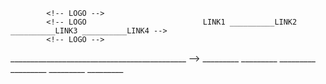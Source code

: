 <!-- _______________________________ COM UM LAYOUT BÁSICO DE HTML E CSS _____________________________-->

<!-- ______________________________________HEADER___________________________________________________ -->

            <!-- LOGO -->
            <!-- LOGO                          LINK1 __________LINK2 __________LINK3 __________LINK4 -->
            <!-- LOGO -->

<!-- ______________________________________HEADER___________________________________________________ -->

<!-- ____________________________________ <-- MARGIN -->____________________________________________ -->

<!-- ______________________________________MAIN_____________________________________________________ -->


<!-- DIV TRIANGULOS -->__<!-- ___  -->__<!-- DIV TRIANGULOS -->__<!--  ___ -->___<!-- DIV TRIANGULOS -->
<!-- DIV TRIANGULOS -->__<!-- ___  -->__<!-- DIV TRIANGULOS -->__<!--  ___ -->___<!-- DIV TRIANGULOS -->
<!-- DIV TRIANGULOS -->__<!-- ___  -->__<!-- DIV TRIANGULOS -->__<!--  ___ -->___<!-- DIV TRIANGULOS -->
<!-- DIV TRIANGULOS -->__<!-- ___  -->__<!-- DIV TRIANGULOS -->__<!--  ___ -->___<!-- DIV TRIANGULOS -->
<!-- DIV TRIANGULOS -->__<!-- ___  -->__<!-- DIV TRIANGULOS -->__<!--  ___ -->___<!-- DIV TRIANGULOS -->
<!-- DIV TRIANGULOS -->__<!-- ___  -->__<!-- DIV TRIANGULOS -->__<!--  ___ -->___<!-- DIV TRIANGULOS -->


<!----------------------------------------<-- MARGIN------------------------------------------------ -->

<!-----------------------------------------MAIN----------------------------------------------------- -->

<!-- ----------------INFO-----------  --------CONTROEL----------- -----------------PREVIEW --------- --> 
<!-- ----------------INFO-----------  --------CONTROEL----------- -----------------PREVIEW --------- --> 
<!-- ----------------INFO-----------  --------CONTROEL----------- -----------------PREVIEW --------- --> 
<!-- ----------------INFO-----------  --------CONTROEL----------- -----------------PREVIEW --------- --> 
<!-- ----------------INFO-----------  --------CONTROEL----------- -----------------PREVIEW --------- --> 
<!-- ----------------INFO-----------  --------CONTROEL----------- -----------------PREVIEW --------- --> 
<!-- ----------------INFO-----------  --------CONTROEL----------- -----------------PREVIEW --------- --> 
<!-- ----------------INFO-----------  --------CONTROEL----------- -----------------PREVIEW --------- --> 
<!-- ----------------INFO-----------  --------CONTROEL----------- -----------------PREVIEW --------- --> 
<!-- ----------------INFO-----------  --------CONTROEL----------- -----------------PREVIEW --------- --> 
<!-- ----------------INFO-----------  --------CONTROEL----------- -----------------PREVIEW --------- --> 

<!-----------------------------------------MAIN----------------------------------------------------- -->

<!----------------------------------------<-- MARGIN------------------------------------------------ -->

<!-- ______________________________________FOOTER___________________________________________________ -->
<!-- _CONTATOS_DEV______________|___________________________________________________________________ -->
<!-- _CONTATOS_DEV______________|___________________________________________________________________ -->
<!-- _CONTATOS_DEV______________|___________COPYRIGHT_DO-DEV________________________________________ -->
<!-- _CONTATOS_DEV______________|___________COPYRIGHT_DO-DEV________________________________________ -->
<!-- _CONTATOS_DEV______________|___________________________________________________________________ -->
<!-- ______________________________________FOOTER___________________________________________________ -->

<!-------------------------------------------------------------------------------------------------- -->

